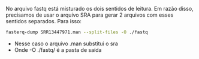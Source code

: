 No arquivo fastq está misturado os dois sentidos de leitura. Em razão disso, precisamos de usar o arquivo SRA para gerar 2 arquivos com esses 
sentidos separados. Para isso:

```bash
fasterq-dump SRR13447971.man --split-files -O ./fastq 
```
- Nesse caso o arquivo .man substitui o sra
- Onde -O ./fastq/ é a pasta de saída 
